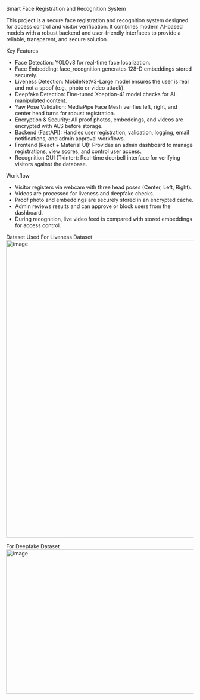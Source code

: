 Smart Face Registration and Recognition System

This project is a secure face registration and recognition system designed for access control and visitor verification. It combines modern AI-based models with a robust backend and user-friendly interfaces to provide a reliable, transparent, and secure solution.

Key Features
- Face Detection: YOLOv8 for real-time face localization.
- Face Embedding: face_recognition generates 128-D embeddings stored securely.
- Liveness Detection: MobileNetV3-Large model ensures the user is real and not a spoof (e.g., photo or video attack).
- Deepfake Detection: Fine-tuned Xception-41 model checks for AI-manipulated content.
- Yaw Pose Validation: MediaPipe Face Mesh verifies left, right, and center head turns for robust registration.
- Encryption & Security: All proof photos, embeddings, and videos are encrypted with AES before storage.
- Backend (FastAPI): Handles user registration, validation, logging, email notifications, and admin approval workflows.
- Frontend (React + Material UI): Provides an admin dashboard to manage registrations, view scores, and control user access.
- Recognition GUI (Tkinter): Real-time doorbell interface for verifying visitors against the database.

Workflow
- Visitor registers via webcam with three head poses (Center, Left, Right).
- Videos are processed for liveness and deepfake checks.
- Proof photo and embeddings are securely stored in an encrypted cache.
- Admin reviews results and can approve or block users from the dashboard.
- During recognition, live video feed is compared with stored embeddings for access control.

Dataset Used
For Liveness Dataset
<img width="907" height="797" alt="image" src="https://github.com/user-attachments/assets/c6f5bcec-4ca7-44d3-81c3-ee899bbbe3e0" />

For Deepfake Dataset
<img width="923" height="387" alt="image" src="https://github.com/user-attachments/assets/416e81fb-11c0-45b8-9775-766eb1305129" />
